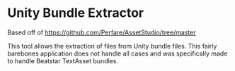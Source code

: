 # Unity Bundle Extractor

Based off of https://github.com/Perfare/AssetStudio/tree/master

This tool allows the extraction of files from Unity bundle files. This fairly barebones application does not handle all cases and was specifically made to handle Beatstar TextAsset bundles.
